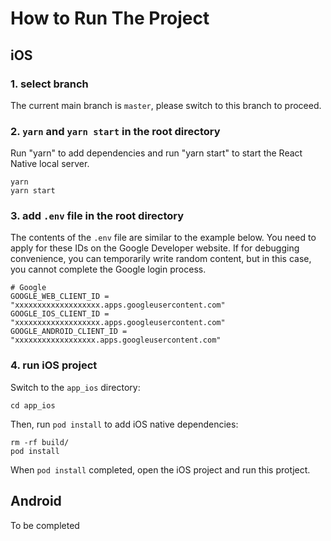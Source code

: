 # How to Run The Project

## iOS

### 1. select branch

The current main branch is `master`, please switch to this branch to proceed.

### 2. `yarn` and `yarn start` in the root directory

Run "yarn" to add dependencies and run "yarn start" to start the React Native local server.

```shell
yarn
yarn start
```

### 3.  add `.env` file in the root directory

The contents of the `.env` file are similar to the example below. You need to apply for these IDs on the Google Developer website. If for debugging convenience, you can temporarily write random content, but in this case, you cannot complete the Google login process.

```Properties
# Google
GOOGLE_WEB_CLIENT_ID = "xxxxxxxxxxxxxxxxxxx.apps.googleusercontent.com"
GOOGLE_IOS_CLIENT_ID = "xxxxxxxxxxxxxxxxxxx.apps.googleusercontent.com"
GOOGLE_ANDROID_CLIENT_ID = "xxxxxxxxxxxxxxxxxx.apps.googleusercontent.com"
```

### 4.  run iOS project

Switch to the `app_ios` directory:

```shell
cd app_ios
```

Then, run `pod install` to add iOS native dependencies:

```shell
rm -rf build/
pod install
```

When `pod install` completed, open the iOS project and run this protject.

## Android

To be completed